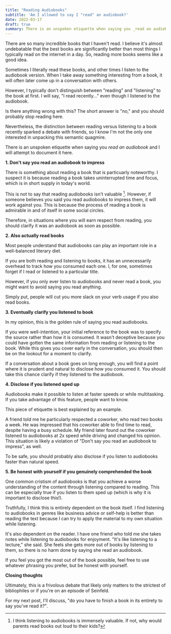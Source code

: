 ```yaml
---
title: "Reading Audiobooks"
subtitle: 'Am I allowed to say I "read" an audiobook?'
date: 2022-03-17
draft: true
summary: There is an unspoken etiquette when saying you _read an audiobook_ that I will attempt to document
---
```


There are so many incredible books that I haven't read. I believe it's almost undebatable that the best books are significantly better than most things I typically read on the internet in a day. So, reading more books seems like a good idea.

Sometimes I literally read these books, and other times I listen to the audiobook version. When I take away something interesting from a book, it will often later come up in a conversation with others.

However, I typically don't distinguish between "reading" and "listening" to the book at first. I will say, "I read recently..." even though I listened to the audiobook.

Is there anything wrong with this? The short answer is "no," and you should probably stop reading here.

Nevertheless, the distinction between reading versus listening to a book recently sparked a debate with friends, so I know I'm not the only one interested in unpacking this semantic quagmire.

There is an unspoken etiquette when saying you _read an audiobook_ and I will attempt to document it here.

**1\. Don't say you read an audiobook to impress**

There is something about reading a book that is particuarly noteworthy. I suspect it is because reading a book takes uninterrupted time and focus, which is in short supply in today's world.

This is not to say that reading audiobooks isn't valuable [^1]. However, if someone believes you said you read audiobooks to impress them, it will work against you. This is because the process of reading a book is admirable in and of itself in some social circles.

Therefore, in situations where you will earn respect from reading, you should clarify it was an audiobook as soon as possible.

**2\. Also actually read books**

Most people understand that audiobooks can play an important role in a well-balanced literary diet.

If you are both reading and listening to books, it has an unnecessarily overhead to track how you consumed each one. I, for one, sometimes forget if I read or listened to a particular title.

However, if you only ever listen to audiobooks and never read a book, you might want to avoid saying you read anything.

Simply put, people will cut you more slack on your verb usage if you also read books.

**3\. Eventually clarify you listened to book**

In my opinion, this is the golden rule of saying you read audiobooks.

If you were well-intention, your initial reference to the book was to specify the source rather than how it is consumed. It wasn't deceptive because you could have gotten the same information from reading or listening to the book. While this gives you cover early in the conversation, you should then be on the lookout for a moment to clarify.

If a conversation about a book goes on long enough, you will find a point where it is prudent and natural to disclose how you consumed it. You should take this chance clarify if they listened to the audiobook.

**4\. Disclose if you listened sped up**

Audiobooks make it possible to listen at faster speeds or while multitasking. If you take advantage of this feature, people want to know.

This piece of etiquette is best explained by an example.

A friend told me he particularly respected a coworker, who read two books a week. He was impressed that his coworker able to find time to read, despite having a busy schedule. My friend later found out the coworker listened to audiobooks at 2x speed while driving and changed his opinion. This situation is likely a violation of "Don't say you read an audiobook to impress", as well.

To be safe, you should probably also disclose if you listen to audiobooks faster than natural speed.

**5\. Be honest with yourself if you genuinely comprehended the book**

One common cristism of audiobooks is that you achieve a worse understanding of the content through listening compared to reading. This can be especially true if you listen to them sped up (which is why it is important to disclose this!).

Truthfully, I think this is entirely dependent on the book itself. I find listening to audiobooks in genres like business advice or self-help is better than reading the text because I can try to apply the material to my own situation while listening.

It's also dependent on the reader. I have one friend who told me she takes notes while listening to audiobooks for enjoyment. "It's like listening to a lecture," she said. She feels she gets more out of books by listening to them, so there is no harm done by saying she read an audiobook.

If you feel you got the most out of the book possible, feel free to use whatever phrasing you prefer, but be honest with yourself.

**Closing thoughts**

Ultimately, this is a frivolous debate that likely only matters to the strictest of bibliophiles or if you're on an episode of Seinfeld.

For my next post, I'll discuss, "do you have to finish a book in its entirety to say you've read it?".

[^1]: I think listening to audiobooks is immensely valuable. If not, why would parents read books out loud to their kids?

